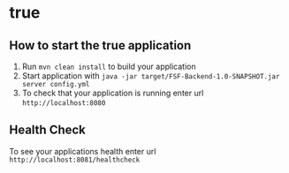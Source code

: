 # true

How to start the true application
---

1. Run `mvn clean install` to build your application
1. Start application with `java -jar target/FSF-Backend-1.0-SNAPSHOT.jar server config.yml`
1. To check that your application is running enter url `http://localhost:8080`

Health Check
---

To see your applications health enter url `http://localhost:8081/healthcheck`

